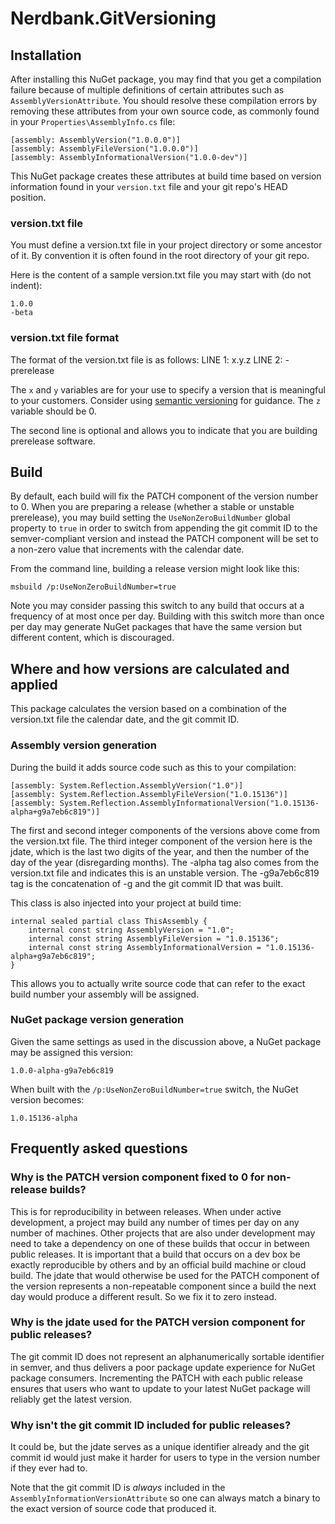 ﻿# Nerdbank.GitVersioning

## Installation

After installing this NuGet package, you may find that you get a compilation failure
because of multiple definitions of certain attributes such as `AssemblyVersionAttribute`.
You should resolve these compilation errors by removing these attributes from your own
source code, as commonly found in your `Properties\AssemblyInfo.cs` file:

    [assembly: AssemblyVersion("1.0.0.0")]
    [assembly: AssemblyFileVersion("1.0.0.0")]
    [assembly: AssemblyInformationalVersion("1.0.0-dev")]

This NuGet package creates these attributes at build time based on version information
found in your `version.txt` file and your git repo's HEAD position.

### version.txt file

You must define a version.txt file in your project directory or some ancestor of it.
By convention it is often found in the root directory of your git repo.

Here is the content of a sample version.txt file you may start with (do not indent):

    1.0.0
    -beta

### version.txt file format

The format of the version.txt file is as follows:
LINE 1: x.y.z
LINE 2: -prerelease

The `x` and `y` variables are for your use to specify a version that is meaningful
to your customers. Consider using [semantic versioning][semver] for guidance.
The `z` variable should be 0.

The second line is optional and allows you to indicate that you are building
prerelease software. 

## Build

By default, each build will fix the PATCH component of the version number to 0.
When you are preparing a release (whether a stable or unstable prerelease),
you may build setting the `UseNonZeroBuildNumber` global property to `true`
in order to switch from appending the git commit ID to the semver-compliant
version and instead the PATCH component will be set to a non-zero value that
increments with the calendar date.

From the command line, building a release version might look like this:

    msbuild /p:UseNonZeroBuildNumber=true

Note you may consider passing this switch to any build that occurs at a
frequency of at most once per day. Building with this switch more than once
per day may generate NuGet packages that have the same version but different
content, which is discouraged.

## Where and how versions are calculated and applied

This package calculates the version based on a combination of the version.txt file
the calendar date, and the git commit ID. 

### Assembly version generation

During the build it adds source code such as this to your compilation:

    [assembly: System.Reflection.AssemblyVersion("1.0")]
    [assembly: System.Reflection.AssemblyFileVersion("1.0.15136")]
    [assembly: System.Reflection.AssemblyInformationalVersion("1.0.15136-alpha+g9a7eb6c819")]

The first and second integer components of the versions above come from the 
version.txt file.
The third integer component of the version here is the jdate, which is the last
two digits of the year, and then the number of the day of the year (disregarding
months).
The -alpha tag also comes from the version.txt file and indicates this is an
unstable version.
The -g9a7eb6c819 tag is the concatenation of -g and the git commit ID that was built.

This class is also injected into your project at build time:

    internal sealed partial class ThisAssembly {
        internal const string AssemblyVersion = "1.0";
        internal const string AssemblyFileVersion = "1.0.15136";
        internal const string AssemblyInformationalVersion = "1.0.15136-alpha+g9a7eb6c819";
    }

This allows you to actually write source code that can refer to the exact build
number your assembly will be assigned.

### NuGet package version generation

Given the same settings as used in the discussion above, a NuGet package may be
assigned this version: 

    1.0.0-alpha-g9a7eb6c819

When built with the `/p:UseNonZeroBuildNumber=true` switch, the NuGet version becomes:

    1.0.15136-alpha

## Frequently asked questions

### Why is the PATCH version component fixed to 0 for non-release builds?

This is for reproducibility in between releases. When under active development,
a project may build any number of times per day on any number of machines.
Other projects that are also under development may need to take a dependency on
one of these builds that occur in between public releases. It is important that
a build that occurs on a dev box be exactly reproducible by others and by an
official build machine or cloud build. The jdate that would otherwise be used
for the PATCH component of the version represents a non-repeatable component
since a build the next day would produce a different result. So we fix it to
zero instead.

### Why is the jdate used for the PATCH version component for public releases?

The git commit ID does not represent an alphanumerically sortable identifier
in semver, and thus delivers a poor package update experience for NuGet package
consumers. Incrementing the PATCH with each public release ensures that users
who want to update to your latest NuGet package will reliably get the latest
version. 

### Why isn't the git commit ID included for public releases?

It could be, but the jdate serves as a unique identifier already and the
git commit id would just make it harder for users to type in the version
number if they ever had to.

Note that the git commit ID is *always* included in the 
`AssemblyInformationVersionAttribute` so one can always match a binary to the
exact version of source code that produced it.

 [semver]: http://semver.org
